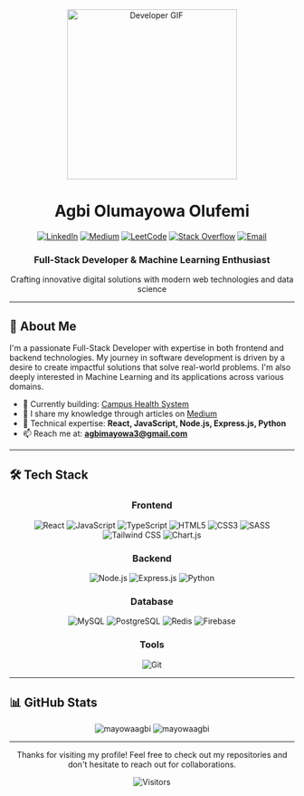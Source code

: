 <div align="center">
  <img src="https://media.tenor.com/YZPnGuPeZv8AAAAd/developer.gif" width="300" alt="Developer GIF"/>
  
  # Agbi Olumayowa Olufemi
  
  [![LinkedIn](https://img.shields.io/badge/LinkedIn-0077B5?style=for-the-badge&logo=linkedin&logoColor=white)](https://linkedin.com/in/agbi-olufemi-olumayowa)
  [![Medium](https://img.shields.io/badge/Medium-12100E?style=for-the-badge&logo=medium&logoColor=white)](https://medium.com/@agbimayowa3)
  [![LeetCode](https://img.shields.io/badge/LeetCode-FFA116?style=for-the-badge&logo=leetcode&logoColor=black)](https://www.leetcode.com/olumayowa_agbi)
  [![Stack Overflow](https://img.shields.io/badge/Stack_Overflow-FE7A16?style=for-the-badge&logo=stack-overflow&logoColor=white)](https://stackoverflow.com/users/mayowa-agbi)
  [![Email](https://img.shields.io/badge/Gmail-D14836?style=for-the-badge&logo=gmail&logoColor=white)](mailto:agbimayowa3@gmail.com)
  
  ### Full-Stack Developer & Machine Learning Enthusiast
  
  <p>Crafting innovative digital solutions with modern web technologies and data science</p>
</div>

---

## 🚀 About Me

I'm a passionate Full-Stack Developer with expertise in both frontend and backend technologies. My journey in software development is driven by a desire to create impactful solutions that solve real-world problems. I'm also deeply interested in Machine Learning and its applications across various domains.

- 🔭 Currently building: [Campus Health System](https://github.com/mayowaagbi/CampusHealthSystem)
- 📝 I share my knowledge through articles on [Medium](https://medium.com/@agbimayowa3)
- 💬 Technical expertise: **React, JavaScript, Node.js, Express.js, Python**
- 📫 Reach me at: **agbimayowa3@gmail.com**

---

## 🛠️ Tech Stack

<div align="center">

### Frontend
![React](https://img.shields.io/badge/React-20232A?style=for-the-badge&logo=react&logoColor=61DAFB)
![JavaScript](https://img.shields.io/badge/JavaScript-F7DF1E?style=for-the-badge&logo=javascript&logoColor=black)
![TypeScript](https://img.shields.io/badge/TypeScript-007ACC?style=for-the-badge&logo=typescript&logoColor=white)
![HTML5](https://img.shields.io/badge/HTML5-E34F26?style=for-the-badge&logo=html5&logoColor=white)
![CSS3](https://img.shields.io/badge/CSS3-1572B6?style=for-the-badge&logo=css3&logoColor=white)
![SASS](https://img.shields.io/badge/Sass-CC6699?style=for-the-badge&logo=sass&logoColor=white)
![Tailwind CSS](https://img.shields.io/badge/Tailwind_CSS-38B2AC?style=for-the-badge&logo=tailwind-css&logoColor=white)
![Chart.js](https://img.shields.io/badge/Chart.js-FF6384?style=for-the-badge&logo=chart.js&logoColor=white)

### Backend
![Node.js](https://img.shields.io/badge/Node.js-339933?style=for-the-badge&logo=nodedotjs&logoColor=white)
![Express.js](https://img.shields.io/badge/Express.js-000000?style=for-the-badge&logo=express&logoColor=white)
![Python](https://img.shields.io/badge/Python-3776AB?style=for-the-badge&logo=python&logoColor=white)

### Database
![MySQL](https://img.shields.io/badge/MySQL-00000F?style=for-the-badge&logo=mysql&logoColor=white)
![PostgreSQL](https://img.shields.io/badge/PostgreSQL-316192?style=for-the-badge&logo=postgresql&logoColor=white)
![Redis](https://img.shields.io/badge/redis-%23DD0031.svg?&style=for-the-badge&logo=redis&logoColor=white)
![Firebase](https://img.shields.io/badge/Firebase-FFCA28?style=for-the-badge&logo=firebase&logoColor=black)

### Tools
![Git](https://img.shields.io/badge/Git-F05032?style=for-the-badge&logo=git&logoColor=white)

</div>

---

## 📊 GitHub Stats

<div align="center">
  <img src="https://github-readme-stats.vercel.app/api/top-langs?username=mayowaagbi&show_icons=true&locale=en&layout=compact&theme=radical" alt="mayowaagbi" />
  
  <img src="https://github-readme-streak-stats.herokuapp.com/?user=mayowaagbi&theme=radical" alt="mayowaagbi" />
</div>

---

<div align="center">
  <p>Thanks for visiting my profile! Feel free to check out my repositories and don't hesitate to reach out for collaborations.</p>
  
  ![Visitors](https://visitor-badge.glitch.me/badge?page_id=mayowaagbi.mayowaagbi)
</div>
